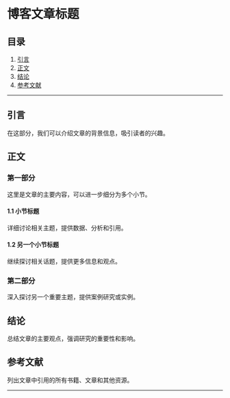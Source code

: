 # 博客文章标题

## 目录

1. [引言](#引言)
2. [正文](#正文)
3. [结论](#结论)
4. [参考文献](#参考文献)

---

## 引言

在这部分，我们可以介绍文章的背景信息，吸引读者的兴趣。

## 正文

### 第一部分

这里是文章的主要内容，可以进一步细分为多个小节。

#### 1.1 小节标题

详细讨论相关主题，提供数据、分析和引用。

#### 1.2 另一个小节标题

继续探讨相关话题，提供更多信息和观点。

### 第二部分

深入探讨另一个重要主题，提供案例研究或实例。

## 结论

总结文章的主要观点，强调研究的重要性和影响。

## 参考文献

列出文章中引用的所有书籍、文章和其他资源。

---
